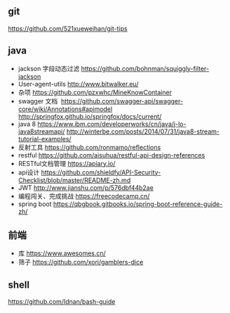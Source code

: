 ## git

https://github.com/521xueweihan/git-tips
## java
+ jackson 字段动态过滤 https://github.com/bohnman/squiggly-filter-jackson
+ User-agent-utils http://www.bitwalker.eu/
+ 杂项 https://github.com/pzxwhc/MineKnowContainer
+ swagger 文档 
  https://github.com/swagger-api/swagger-core/wiki/Annotations#apimodel http://springfox.github.io/springfox/docs/current/
+ java 8 
  https://www.ibm.com/developerworks/cn/java/j-lo-java8streamapi/
  http://winterbe.com/posts/2014/07/31/java8-stream-tutorial-examples/
+ 反射工具 https://github.com/ronmamo/reflections
+ restful https://github.com/aisuhua/restful-api-design-references
+ RESTful文档管理 https://apiary.io/
+ api设计 https://github.com/shieldfy/API-Security-Checklist/blob/master/README-zh.md
+ JWT http://www.jianshu.com/p/576dbf44b2ae
+ 编程闯关、完成挑战 https://freecodecamp.cn/
+ spring boot https://qbgbook.gitbooks.io/spring-boot-reference-guide-zh/
## 前端
+ 库 https://www.awesomes.cn/
+ 筛子 https://github.com/xori/gamblers-dice

## shell 
https://github.com/Idnan/bash-guide
